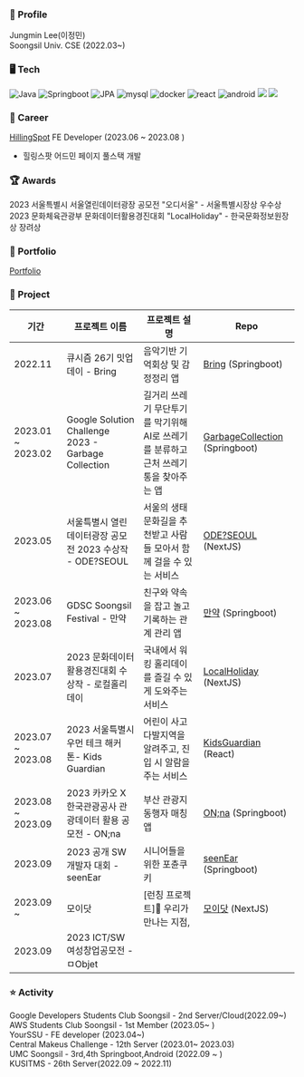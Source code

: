 
### 📌 Profile

Jungmin Lee(이정민)  
Soongsil Univ. CSE (2022.03~)  



### 🖥️ Tech
![Java](https://img.shields.io/badge/Java-3776AB?style=flat-square&logo=mysql&logoColor=white)
![Springboot](https://img.shields.io/badge/Springboot-6DB33F?style=flat-square&logo=springboot&logoColor=white)
![JPA](https://img.shields.io/badge/JPA-%23ED8B00?style=flat-square&logo=jpa&logoColor=white)
![mysql](https://img.shields.io/badge/Mysql-4479A1?style=flat-square&logo=mysql&logoColor=white)
![docker](https://img.shields.io/badge/Docker-2496ED?style=flat-square&logo=Docker&logoColor=white)
![react](https://img.shields.io/badge/React-61DAFB?style=flat-square&logo=React&logoColor=white)
![android](https://img.shields.io/badge/Android-3DDC84?style=flat-square&logo=Android&logoColor=white)
<img src="https://img.shields.io/badge/Next.js-000000?style=flat-square&logo=Next.js&logoColor=white"/>
<img src="https://img.shields.io/badge/Typescript-3178C6?style=flat-square&logo=Typescript&logoColor=white"/>  

### 💌 Career  
[HillingSpot](https://www.expertdb.ai/) FE Developer (2023.06 ~ 2023.08 )  
- 힐링스팟 어드민 페이지 풀스택 개발

### 🏆 Awards
2023 서울특별시 서울열린데이터광장 공모전 "오디서울" - 서울특별시장상 우수상   
2023 문화체육관광부 문화데이터활용경진대회 "LocalHoliday" - 한국문화정보원장상 장려상

### 📖 Portfolio
[Portfolio](https://cool-comet-547.notion.site/JjungminLee-0b941d21bd4649c089b6eb4ae79fb206?pvs=4)

### 📝 Project
| 기간 | 프로젝트 이름 | 프로젝트 설명 | Repo |
|---|---|---|---|
| 2022.11 | 큐시즘 26기 밋업데이 - Bring | 음악기반 기억회상 및 감정정리 앱 | [Bring](https://github.com/KUSITMS-Github/26th_Meetup_T2_Bring_back) (Springboot) | 
|2023.01 ~ 2023.02 |Google Solution Challenge 2023 - Garbage Collection | 길거리 쓰레기 무단투기를 막기위해 AI로 쓰레기를 분류하고 근처 쓰레기통을 찾아주는 앱 |  [GarbageCollection](https://github.com/gdsc-ssu/garbage-collector-back) (Springboot)  |
|2023.05 | 서울특별시 열린데이터광장 공모전 2023 수상작 - ODE?SEOUL| 서울의 생태문화길을 추천받고 사람들 모아서 함께 걸을 수 있는 서비스 | [ODE?SEOUL](https://ode-seoul-frontend.vercel.app/)  (NextJS)  |
|2023.06 ~ 2023.08| GDSC Soongsil Festival - 만약 | 친구와 약속을 잡고 놀고 기록하는 관계 관리 앱 |[만약](https://github.com/manyaak/manyaak-back) (Springboot)|
|2023.07 | 2023 문화데이터활용경진대회 수상작 - 로컬홀리데이 |국내에서 워킹 홀리데이를 즐길 수 있게 도와주는 서비스  | [LocalHoliday](https://local-holiday.vercel.app/) (NextJS)|
|2023.07 ~ 2023.08 | 2023 서울특별시 우먼 테크 해커톤- Kids Guardian | 어린이 사고다발지역을 알려주고, 진입 시 알람을 주는 서비스  | [KidsGuardian](https://kids-guardian-front.pages.dev/) (React) |
|2023.08 ~ 2023.09| 2023 카카오 X 한국관광공사 관광데이터 활용 공모전 - ON;na| 부산 관광지 동행자 매칭 앱 | [ON;na](https://github.com/KakaoONna/ONnaBack.git) (Springboot) |
|2023.09|2023 공개 SW 개발자 대회 - seenEar | 시니어들을 위한 포츈쿠키 | [seenEar](https://github.com/OpenSourceSw-seenEar/seenEar-back) (Springboot)|
|2023.09 ~ |모이닷| [런칭 프로젝트]📍 우리가 만나는 지점,  | [모이닷](https://github.com/moidot/frontend) (NextJS)|
|2023.09 | 2023 ICT/SW 여성창업공모전 - ㅁObjet | | |

### ⭐ Activity

Google Developers Students Club Soongsil - 2nd Server/Cloud(2022.09~)  
AWS Students Club Soongsil - 1st Member (2023.05~ )  
YourSSU - FE developer (2023.04~)     
Central Makeus Challenge - 12th Server (2023.01~ 2023.03)   
UMC Soongsil - 3rd,4th Springboot,Android (2022.09 ~ )    
KUSITMS - 26th Server(2022.09 ~ 2022.11)


